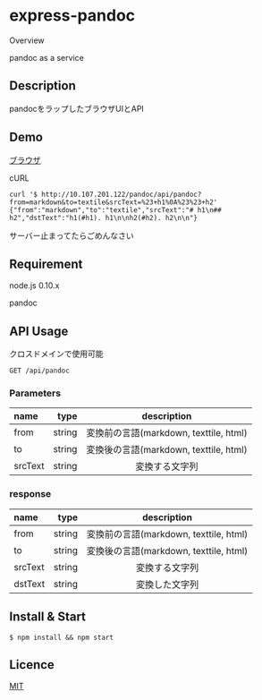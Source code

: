 express-pandoc
====

Overview

pandoc as a service

## Description
pandocをラップしたブラウザUIとAPI

## Demo
[ブラウザ]('http://10.107.201.122/pandoc')

cURL
```
curl '$ http://10.107.201.122/pandoc/api/pandoc?from=markdown&to=textile&srcText=%23+h1%0A%23%23+h2'
{"from":"markdown","to":"textile","srcText":"# h1\n## h2","dstText":"h1(#h1). h1\n\nh2(#h2). h2\n\n"}
```

サーバー止まってたらごめんなさい

## Requirement

node.js 0.10.x

pandoc

## API Usage

クロスドメインで使用可能

```
GET /api/pandoc
```

### Parameters
| name       | type     | description  |
|:-----------|---------:|:------------:|
| from       | string   | 変換前の言語(markdown, texttile, html)|
| to         | string   | 変換後の言語(markdown, texttile, html)|
| srcText    | string   | 変換する文字列 |

### response
| name       | type     | description  |
|:-----------|---------:|:------------:|
| from       | string   | 変換前の言語(markdown, texttile, html)|
| to         | string   | 変換後の言語(markdown, texttile, html)|
| srcText    | string   | 変換する文字列 |
| dstText    | string   | 変換した文字列 |

## Install & Start

```
$ npm install && npm start
```

## Licence

[MIT](https://github.com/tcnksm/tool/blob/master/LICENCE)
